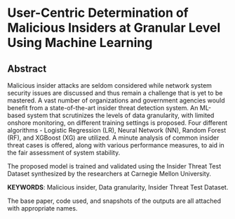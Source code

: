 # User-Centric Determination of Malicious Insiders at Granular Level Using Machine Learning

## Abstract

Malicious insider attacks are seldom considered while network system security issues are discussed
and thus remain a challenge that is yet to be mastered. A vast number of organizations and
government agencies would benefit from a state-of-the-art insider threat detection system.
An ML-based system that scrutinizes the levels of data granularity, with limited onshore monitoring,
on different training settings is proposed. Four different algorithms - Logistic Regression (LR),
Neural Network (NN), Random Forest (RF), and XGBoost (XG) are utilized. A minute analysis of
common insider threat cases is offered, along with various performance measures, to aid in the fair
assessment of system stability.

The proposed model is trained and validated using the Insider Threat Test Dataset synthesized by the
researchers at Carnegie Mellon University.

**KEYWORDS**: Malicious insider, Data granularity, Insider Threat Test Dataset.

The base paper, code used, and snapshots of the outputs are all attached with appropriate names.

